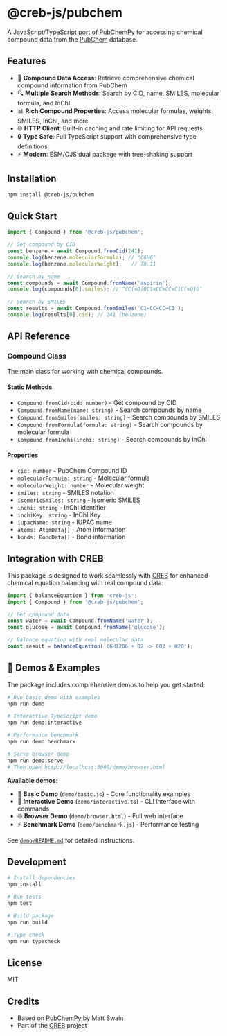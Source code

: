 # @creb-js/pubchem

A JavaScript/TypeScript port of [PubChemPy](https://github.com/mcs07/PubChemPy) for accessing chemical compound data from the [PubChem](https://pubchem.ncbi.nlm.nih.gov/) database.

## Features

- 🧪 **Compound Data Access**: Retrieve comprehensive chemical compound information from PubChem
- 🔍 **Multiple Search Methods**: Search by CID, name, SMILES, molecular formula, and InChI
- 📊 **Rich Compound Properties**: Access molecular formulas, weights, SMILES, InChI, and more
- 🌐 **HTTP Client**: Built-in caching and rate limiting for API requests
- 🔒 **Type Safe**: Full TypeScript support with comprehensive type definitions
- ⚡ **Modern**: ESM/CJS dual package with tree-shaking support

## Installation

```bash
npm install @creb-js/pubchem
```

## Quick Start

```typescript
import { Compound } from '@creb-js/pubchem';

// Get compound by CID
const benzene = await Compound.fromCid(241);
console.log(benzene.molecularFormula); // "C6H6"
console.log(benzene.molecularWeight);   // 78.11

// Search by name
const compounds = await Compound.fromName('aspirin');
console.log(compounds[0].smiles); // "CC(=O)OC1=CC=CC=C1C(=O)O"

// Search by SMILES
const results = await Compound.fromSmiles('C1=CC=CC=C1');
console.log(results[0].cid); // 241 (benzene)
```

## API Reference

### Compound Class

The main class for working with chemical compounds.

#### Static Methods

- `Compound.fromCid(cid: number)` - Get compound by CID
- `Compound.fromName(name: string)` - Search compounds by name
- `Compound.fromSmiles(smiles: string)` - Search compounds by SMILES
- `Compound.fromFormula(formula: string)` - Search compounds by molecular formula
- `Compound.fromInchi(inchi: string)` - Search compounds by InChI

#### Properties

- `cid: number` - PubChem Compound ID
- `molecularFormula: string` - Molecular formula
- `molecularWeight: number` - Molecular weight
- `smiles: string` - SMILES notation
- `isomericSmiles: string` - Isomeric SMILES
- `inchi: string` - InChI identifier
- `inchiKey: string` - InChI Key
- `iupacName: string` - IUPAC name
- `atoms: AtomData[]` - Atom information
- `bonds: BondData[]` - Bond information

## Integration with CREB

This package is designed to work seamlessly with [CREB](https://github.com/vloganathane/CREB) for enhanced chemical equation balancing with real compound data:

```typescript
import { balanceEquation } from 'creb-js';
import { Compound } from '@creb-js/pubchem';

// Get compound data
const water = await Compound.fromName('water');
const glucose = await Compound.fromName('glucose');

// Balance equation with real molecular data
const result = balanceEquation('C6H12O6 + O2 -> CO2 + H2O');
```

## 🎯 Demos & Examples

The package includes comprehensive demos to help you get started:

```bash
# Run basic demo with examples
npm run demo

# Interactive TypeScript demo
npm run demo:interactive

# Performance benchmark
npm run demo:benchmark

# Serve browser demo
npm run demo:serve
# Then open http://localhost:8000/demo/browser.html
```

**Available demos:**
- 📝 **Basic Demo** (`demo/basic.js`) - Core functionality examples
- 🎯 **Interactive Demo** (`demo/interactive.ts`) - CLI interface with commands
- 🌐 **Browser Demo** (`demo/browser.html`) - Full web interface
- ⚡ **Benchmark Demo** (`demo/benchmark.js`) - Performance testing

See [`demo/README.md`](./demo/README.md) for detailed instructions.

## Development

```bash
# Install dependencies
npm install

# Run tests
npm test

# Build package
npm run build

# Type check
npm run typecheck
```

## License

MIT

## Credits

- Based on [PubChemPy](https://github.com/mcs07/PubChemPy) by Matt Swain
- Part of the [CREB](https://github.com/vloganathane/CREB) project
